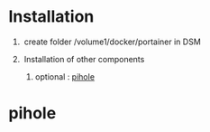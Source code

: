 # Installation

1. ​	create folder /volume1/docker/portainer in DSM

2. ​    Installation of other components

   1. optional : [pihole](#pihole)







# pihole

